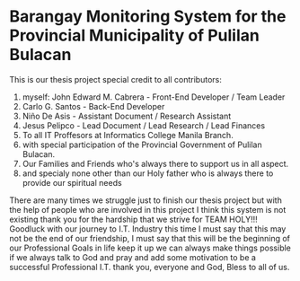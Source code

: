 # Barangay Monitoring System for the Provincial Municipality of Pulilan Bulacan

This is our thesis project special credit to all contributors:

1. myself: John Edward M. Cabrera - Front-End Developer / Team Leader
2. Carlo G. Santos - Back-End Developer
3. Niño De Asis - Assistant Document / Research Assistant
4. Jesus Pelipco - Lead Document / Lead Research / Lead Finances
5. To all IT Proffesors at Informatics College Manila Branch.
6. with special participation of the Provincial Government of Pulilan Bulacan.
7. Our Families and Friends who's always there to support us in all aspect.
8. and specialy none other than our Holy father who is always there to provide our spiritual needs

There are many times we struggle just to finish our thesis project but with the help of people who are involved in this project I think this system is not existing thank you for the hardship that we strive for TEAM HOLY!!! Goodluck with our journey to I.T. Industry this time I must say that this may not be the end of our friendship, I must say that this will be the beginning of our Professional Goals in life keep it up we can always make things possible if we always talk to God and pray and add some motivation to be a successful Professional I.T. thank you, everyone and God, Bless to all of us.
